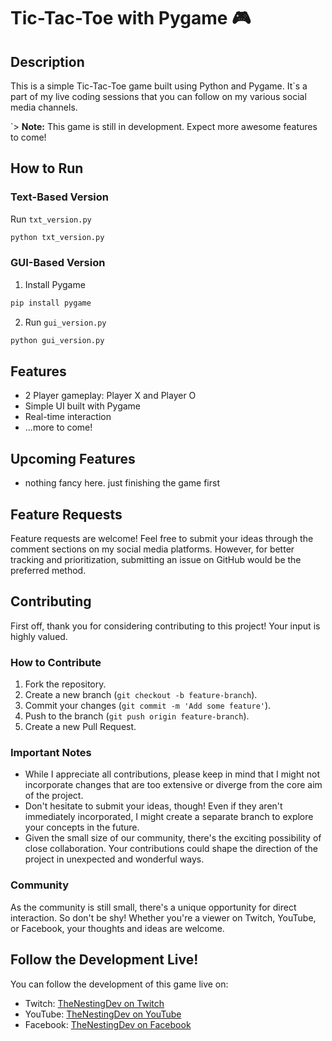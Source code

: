 # Tic-Tac-Toe with Pygame 🎮

## Description

This is a simple Tic-Tac-Toe game built using Python and Pygame. It`s a part of my live coding sessions that you can follow on my various social media channels.

`> **Note:** This game is still in development. Expect more awesome features to come!
## How to Run

### Text-Based Version

Run `txt_version.py`

````bash
python txt_version.py
````
### GUI-Based Version

1. Install Pygame

````bash
pip install pygame
````

2. Run `gui_version.py`

````bash
python gui_version.py
````
## Features

- 2 Player gameplay: Player X and Player O
- Simple UI built with Pygame
- Real-time interaction
- ...more to come!
## Upcoming Features

- nothing fancy here. just finishing the game first
## Feature Requests

Feature requests are welcome! Feel free to submit your ideas through the comment sections on my social media platforms. However, for better tracking and prioritization, submitting an issue on GitHub would be the preferred method.

## Contributing

First off, thank you for considering contributing to this project! Your input is highly valued.

### How to Contribute

1. Fork the repository.
2. Create a new branch (`git checkout -b feature-branch`).
3. Commit your changes (`git commit -m 'Add some feature'`).
4. Push to the branch (`git push origin feature-branch`).
5. Create a new Pull Request.

### Important Notes

- While I appreciate all contributions, please keep in mind that I might not incorporate changes that are too extensive or diverge from the core aim of the project. 
- Don't hesitate to submit your ideas, though! Even if they aren't immediately incorporated, I might create a separate branch to explore your concepts in the future.
- Given the small size of our community, there's the exciting possibility of close collaboration. Your contributions could shape the direction of the project in unexpected and wonderful ways.

### Community

As the community is still small, there's a unique opportunity for direct interaction. So don't be shy! Whether you're a viewer on Twitch, YouTube, or Facebook, your thoughts and ideas are welcome.

## Follow the Development Live!

You can follow the development of this game live on:

- Twitch: [TheNestingDev on Twitch](https://www.twitch.tv/thenestingdev)
- YouTube: [TheNestingDev on YouTube](https://www.youtube.com/@TheNestingDev)
- Facebook: [TheNestingDev on Facebook](https://www.facebook.com/profile.php?id=61550922054344)